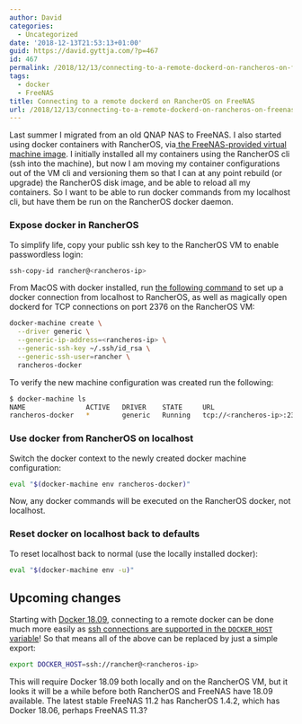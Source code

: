 ```yaml
---
author: David
categories:
  - Uncategorized
date: '2018-12-13T21:53:13+01:00'
guid: https://david.gyttja.com/?p=467
id: 467
permalink: /2018/12/13/connecting-to-a-remote-dockerd-on-rancheros-on-freenas/
tags:
  - docker
  - FreeNAS
title: Connecting to a remote dockerd on RancherOS on FreeNAS
url: /2018/12/13/connecting-to-a-remote-dockerd-on-rancheros-on-freenas/
---
```




Last summer I migrated from an old QNAP NAS to FreeNAS. I also started using docker containers with RancherOS, via<a href="https://www.ixsystems.com/documentation/freenas/11/vms.html#docker-rancher-vm"> the FreeNAS-provided virtual machine image</a>. I initially installed all my containers using the RancherOS cli (ssh into the machine), but now I am moving my container configurations out of the VM cli and versioning them so that I can at any point rebuild (or upgrade) the RancherOS disk image, and be able to reload all my containers. So I want to be able to run docker commands from my localhost cli, but have them be run on the RancherOS docker daemon.

<!--more-->

### Expose docker in RancherOS

To simplify life, copy your public ssh key to the RancherOS VM to enable passwordless login:
```bash
ssh-copy-id rancher@<rancheros-ip>
```

From MacOS with docker installed, run <a href="https://docs.docker.com/machine/drivers/generic/#example">the following command</a> to set up a docker connection from localhost to RancherOS, as well as magically open dockerd for TCP connections on port 2376 on the RancherOS VM:

```bash
docker-machine create \
  --driver generic \
  --generic-ip-address=<rancheros-ip> \
  --generic-ssh-key ~/.ssh/id_rsa \
  --generic-ssh-user=rancher \
  rancheros-docker
```

To verify the new machine configuration was created run the following:

```bash
$ docker-machine ls
NAME               ACTIVE   DRIVER    STATE     URL                         SWARM   DOCKER        ERRORS
rancheros-docker   *        generic   Running   tcp://<rancheros-ip>:2376           v17.09.1-ce
```

### Use docker from RancherOS on localhost

Switch the docker context to the newly created docker machine configuration:

```bash
eval "$(docker-machine env rancheros-docker)"
```

Now, any docker commands will be executed on the RancherOS docker, not localhost.

### Reset docker on localhost back to defaults

To reset localhost back to normal (use the locally installed docker):

```bash
eval "$(docker-machine env -u)"
```

## Upcoming changes

Starting with <a href="https://docs.docker.com/engine/release-notes/#1809">Docker 18.09</a>, connecting to a remote docker can be done much more easily as <a href="https://github.com/docker/cli/pull/1014">ssh connections are supported in the `DOCKER_HOST` variable</a>! So that means all of the above can be replaced by just a simple export:

```bash
export DOCKER_HOST=ssh://rancher@<rancheros-ip>
```

This will require Docker 18.09 both locally and on the RancherOS VM, but it looks it will be a while before both RancherOS and FreeNAS have 18.09 available. The latest stable FreeNAS 11.2 has RancherOS 1.4.2, which has Docker 18.06, perhaps FreeNAS 11.3?
